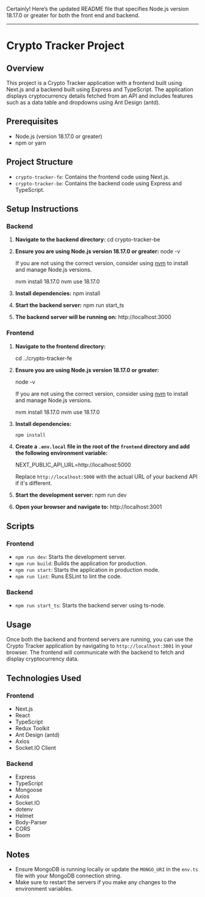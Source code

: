 Certainly! Here’s the updated README file that specifies Node.js version 18.17.0 or greater for both the front end and backend.

---

# Crypto Tracker Project

## Overview

This project is a Crypto Tracker application with a frontend built using Next.js and a backend built using Express and TypeScript. The application displays cryptocurrency details fetched from an API and includes features such as a data table and dropdowns using Ant Design (antd).

## Prerequisites

- Node.js (version 18.17.0 or greater)
- npm or yarn

## Project Structure

- `crypto-tracker-fe`: Contains the frontend code using Next.js.
- `crypto-tracker-be`: Contains the backend code using Express and TypeScript.

## Setup Instructions

### Backend

1. **Navigate to the backend directory:**
    cd crypto-tracker-be

2. **Ensure you are using Node.js version 18.17.0 or greater:**
    node -v

    If you are not using the correct version, consider using [nvm](https://github.com/nvm-sh/nvm) to install and manage Node.js versions.

    nvm install 18.17.0
    nvm use 18.17.0

3. **Install dependencies:**
    npm install

4. **Start the backend server:**
    npm run start_ts

5. **The backend server will be running on:**
    http://localhost:3000

### Frontend

1. **Navigate to the frontend directory:**

    cd ../crypto-tracker-fe


2. **Ensure you are using Node.js version 18.17.0 or greater:**

    node -v
    

    If you are not using the correct version, consider using [nvm](https://github.com/nvm-sh/nvm) to install and manage Node.js versions.

    nvm install 18.17.0
    nvm use 18.17.0
  

3. **Install dependencies:**

    ```bash
    npm install
    ```

4. **Create a `.env.local` file in the root of the `frontend` directory and add the following environment variable:**

    NEXT_PUBLIC_API_URL=http://localhost:5000


    Replace `http://localhost:5000` with the actual URL of your backend API if it's different.

5. **Start the development server:**
    npm run dev
  

6. **Open your browser and navigate to:**
    http://localhost:3001

## Scripts

### Frontend

- `npm run dev`: Starts the development server.
- `npm run build`: Builds the application for production.
- `npm run start`: Starts the application in production mode.
- `npm run lint`: Runs ESLint to lint the code.

### Backend

- `npm run start_ts`: Starts the backend server using ts-node.

## Usage

Once both the backend and frontend servers are running, you can use the Crypto Tracker application by navigating to `http://localhost:3001` in your browser. The frontend will communicate with the backend to fetch and display cryptocurrency data.

## Technologies Used

### Frontend

- Next.js
- React
- TypeScript
- Redux Toolkit
- Ant Design (antd)
- Axios
- Socket.IO Client

### Backend

- Express
- TypeScript
- Mongoose
- Axios
- Socket.IO
- dotenv
- Helmet
- Body-Parser
- CORS
- Boom

## Notes

- Ensure MongoDB is running locally or update the `MONGO_URI` in the `env.ts` file with your MongoDB connection string.
- Make sure to restart the servers if you make any changes to the environment variables.
